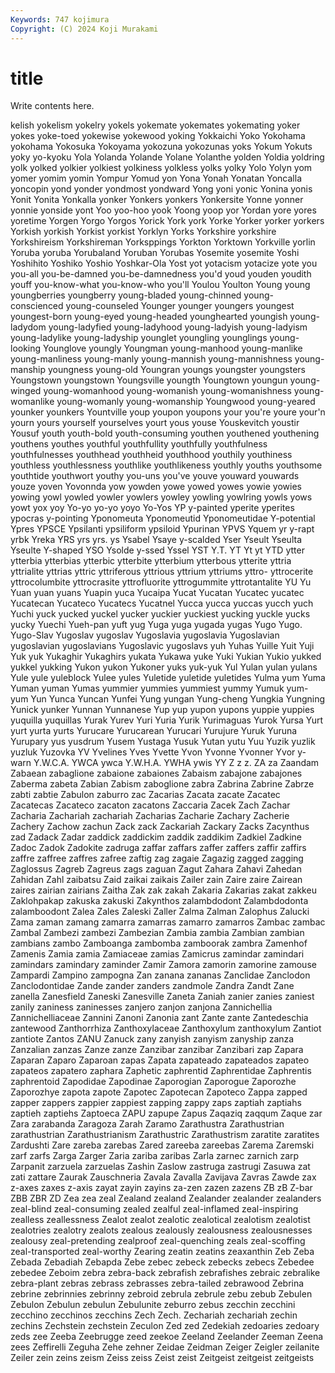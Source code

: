 ```yaml
---
Keywords: 747 kojimura
Copyright: (C) 2024 Koji Murakami
---
```


# title

Write contents here.



kelish yokelism yokelry yokels yokemate yokemates yokemating
yoker yokes yoke-toed yokewise yokewood yoking Yokkaichi Yoko Yokohama yokohama
Yokosuka Yokoyama yokozuna yokozunas yoks Yokum Yokuts yoky yo-kyoku Yola
Yolanda Yolande Yolane Yolanthe yolden Yoldia yoldring yolk yolked yolkier
yolkiest yolkiness yolkless yolks yolky Yolo Yolyn yom yomer yomim
yomin Yompur Yomud yon Yona Yonah Yonatan Yoncalla yoncopin yond
yonder yondmost yondward Yong yoni yonic Yonina yonis Yonit Yonita
Yonkalla yonker Yonkers yonkers Yonkersite Yonne yonner yonnie yonside yont
Yoo yoo-hoo yook Yoong yoop yor Yordan yore yores yoretime
Yorgen Yorgo Yorgos Yorick York york Yorke Yorker yorker yorkers
Yorkish yorkish Yorkist yorkist Yorklyn Yorks Yorkshire yorkshire Yorkshireism Yorkshireman
Yorksppings Yorkton Yorktown Yorkville yorlin Yoruba yoruba Yorubaland Yoruban Yorubas
Yosemite yosemite Yoshi Yoshihito Yoshiko Yoshio Yoshkar-Ola Yost yot yotacism
yotacize yote you you-all you-be-damned you-be-damnedness you'd youd youden youdith
youff you-know-what you-know-who you'll Youlou Youlton Young young youngberries youngberry
young-bladed young-chinned young-conscienced young-counseled Younger younger youngers youngest youngest-born young-eyed
young-headed younghearted youngish young-ladydom young-ladyfied young-ladyhood young-ladyish young-ladyism young-ladylike young-ladyship
younglet youngling younglings young-looking Younglove youngly Youngman young-manhood young-manlike young-manliness
young-manly young-mannish young-mannishness young-manship youngness young-old Youngran youngs youngster youngsters
Youngstown youngstown Youngsville youngth Youngtown youngun young-winged young-womanhood young-womanish young-womanishness
young-womanlike young-womanly young-womanship Youngwood young-yeared younker younkers Yountville youp youpon
youpons your you're youre your'n yourn yours yourself yourselves yourt
yous youse Youskevitch youstir Yousuf youth youth-bold youth-consuming youthen youthened
youthening youthens youthes youthful youthfullity youthfully youthfulness youthfulnesses youthhead youthheid
youthhood youthily youthiness youthless youthlessness youthlike youthlikeness youthly youths youthsome
youthtide youthwort youthy you-uns you've youve youward youwards youze yoven
Yovonnda yow yowden yowe yowed yowes yowie yowies yowing yowl
yowled yowler yowlers yowley yowling yowlring yowls yows yowt yox
yoy Yo-yo yo-yo yoyo Yo-Yos YP y-painted yperite yperites ypocras
y-pointing Yponomeuta Yponomeutid Yponomeutidae Y-potential Ypres YPSCE Ypsilanti ypsiliform ypsiloid
Ypurinan YPVS Yquem yr y-rapt yrbk Yreka YRS yrs yrs.
ys Ysabel Ysaye y-scalded Yser Yseult Yseulta Yseulte Y-shaped YSO
Ysolde y-ssed Yssel YST Y.T. YT Yt yt YTD ytter
ytterbia ytterbias ytterbic ytterbite ytterbium ytterbous ytterite yttria yttrialite yttrias
yttric yttriferous yttrious yttrium yttriums yttro- yttrocerite yttrocolumbite yttrocrasite yttrofluorite
yttrogummite yttrotantalite YU Yu Yuan yuan yuans Yuapin yuca Yucaipa
Yucat Yucatan Yucatec yucatec Yucatecan Yucateco Yucatecs Yucatnel Yucca yucca
yuccas yucch yuch Yuchi yuck yucked yuckel yucker yuckier yuckiest
yucking yuckle yucks yucky Yuechi Yueh-pan yuft yug Yuga yuga
yugada yugas Yugo Yugo. Yugo-Slav Yugoslav yugoslav Yugoslavia yugoslavia Yugoslavian
yugoslavian yugoslavians Yugoslavic yugoslavs yuh Yuhas Yuille Yuit Yuji Yuk
yuk Yukaghir Yukaghirs yukata Yukawa yuke Yuki Yukian Yukio yukked
yukkel yukking Yukon yukon Yukoner yuks yuk-yuk Yul Yulan yulan
yulans Yule yule yuleblock Yulee yules Yuletide yuletide yuletides Yulma
yum Yuma Yuman yuman Yumas yummier yummies yummiest yummy Yumuk
yum-yum Yun Yunca Yuncan Yunfei Yung yungan Yung-cheng Yungkia Yungning
Yunick yunker Yunnan Yunnanese Yup yup yupon yupons yuppie yuppies
yuquilla yuquillas Yurak Yurev Yuri Yuria Yurik Yurimaguas Yurok Yursa
Yurt yurt yurta yurts Yurucare Yurucarean Yurucari Yurujure Yuruk Yuruna
Yurupary yus yusdrum Yusem Yustaga Yusuk Yutan yutu Yuu Yuzik
yuzlik yuzluk Yuzovka YV Yvelines Yves Yvette Yvon Yvonne Yvonner
Yvor y-warn Y.W.C.A. YWCA ywca Y.W.H.A. YWHA ywis YY Z
z z. ZA za Zaandam Zabaean zabaglione zabaione zabaiones Zabaism
zabajone zabajones Zaberma zabeta Zabian Zabism zaboglione zabra Zabrina Zabrine
Zabrze zabti zabtie Zabulon zaburro zac Zacarias Zacata zacate Zacatec
Zacatecas Zacateco zacaton zacatons Zaccaria Zacek Zach Zachar Zacharia Zachariah
zachariah Zacharias Zacharie Zachary Zacherie Zachery Zachow zachun Zack zack
Zackariah Zackary Zacks Zacynthus zad Zadack Zadar zaddick zaddickim zaddik
zaddikim Zadkiel Zadkine Zadoc Zadok Zadokite zadruga zaffar zaffars zaffer
zaffers zaffir zaffirs zaffre zaffree zaffres zafree zaftig zag zagaie
Zagazig zagged zagging Zaglossus Zagreb Zagreus zags zaguan Zagut Zahara
Zahavi Zahedan Zahidan Zahl zaibatsu Zaid zaikai zaikais Zailer zain
Zaire zaire Zairean zaires zairian zairians Zaitha Zak zak zakah
Zakaria Zakarias zakat zakkeu Zaklohpakap zakuska zakuski Zakynthos zalambdodont Zalambdodonta
zalamboodont Zalea Zales Zaleski Zaller Zalma Zalman Zalophus Zalucki Zama
zaman zamang zamarra zamarras zamarro zamarros Zambac zambac Zambal Zambezi
zambezi Zambezian Zambia zambia Zambian zambian zambians zambo Zamboanga zambomba
zamboorak zambra Zamenhof Zamenis Zamia zamia Zamiaceae zamias Zamicrus zamindar
zamindari zamindars zamindary zaminder Zamir Zamora zamorin zamorine zamouse Zampardi
Zampino zampogna Zan zanana zananas Zanclidae Zanclodon Zanclodontidae Zande zander
zanders zandmole Zandra Zandt Zane zanella Zanesfield Zaneski Zanesville Zaneta
Zaniah zanier zanies zaniest zanily zaniness zaninesses zanjero zanjon zanjona
Zannichellia Zannichelliaceae Zannini Zanoni Zanonia zant Zante zante Zantedeschia zantewood
Zanthorrhiza Zanthoxylaceae Zanthoxylum zanthoxylum Zantiot zantiote Zantos ZANU Zanuck zany
zanyish zanyism zanyship zanza Zanzalian zanzas Zanze zanze Zanzibar zanzibar
Zanzibari zap Zapara Zaparan Zaparo Zaparoan zapas Zapata zapateado zapateados
zapateo zapateos zapatero zaphara Zaphetic zaphrentid Zaphrentidae Zaphrentis zaphrentoid Zapodidae
Zapodinae Zaporogian Zaporogue Zaporozhe Zaporozhye zapota zapote Zapotec Zapotecan Zapoteco
Zappa zapped zapper zappers zappier zappiest zapping zappy zaps zaptiah
zaptiahs zaptieh zaptiehs Zaptoeca ZAPU zapupe Zapus Zaqaziq zaqqum Zaque
zar Zara zarabanda Zaragoza Zarah Zaramo Zarathustra Zarathustrian zarathustrian Zarathustrianism
Zarathustric Zarathustrism zaratite zaratites Zardushti Zare zareba zarebas Zared zareeba
zareebas Zarema Zaremski zarf zarfs Zarga Zarger Zaria zariba zaribas
Zarla zarnec zarnich zarp Zarpanit zarzuela zarzuelas Zashin Zaslow zastruga
zastrugi Zasuwa zat zati zattare Zaurak Zauschneria Zavala Zavalla Zavijava
Zavras Zawde zax z-axes zaxes z-axis zayat zayin zayins za-zen
zazen zazens ZB zB Z-bar ZBB ZBR ZD Zea zea
zeal Zealand zealand Zealander zealander zealanders zeal-blind zeal-consuming zealed zealful
zeal-inflamed zeal-inspiring zealless zeallessness Zealot zealot zealotic zealotical zealotism zealotist
zealotries zealotry zealots zealous zealously zealousness zealousnesses zealousy zeal-pretending zealproof
zeal-quenching zeals zeal-scoffing zeal-transported zeal-worthy Zearing zeatin zeatins zeaxanthin Zeb
Zeba Zebada Zebadiah Zebapda Zebe zebec zebeck zebecks zebecs Zebedee
zebedee Zeboim zebra zebra-back zebrafish zebrafishes zebraic zebralike zebra-plant zebras
zebrass zebrasses zebra-tailed zebrawood Zebrina zebrine zebrinnies zebrinny zebroid zebrula
zebrule zebu zebub Zebulen Zebulon Zebulun zebulun Zebulunite zeburro zebus
zecchin zecchini zecchino zecchinos zecchins Zech Zech. Zechariah zechariah zechin
zechins Zechstein zechstein Zeculon Zed zed Zedekiah zedoaries zedoary zeds
zee Zeeba Zeebrugge zeed zeekoe Zeeland Zeelander Zeeman Zeena zees
Zeffirelli Zeguha Zehe zehner Zeidae Zeidman Zeiger Zeigler zeilanite Zeiler
zein zeins zeism Zeiss zeiss Zeist zeist Zeitgeist zeitgeist zeitgeists
